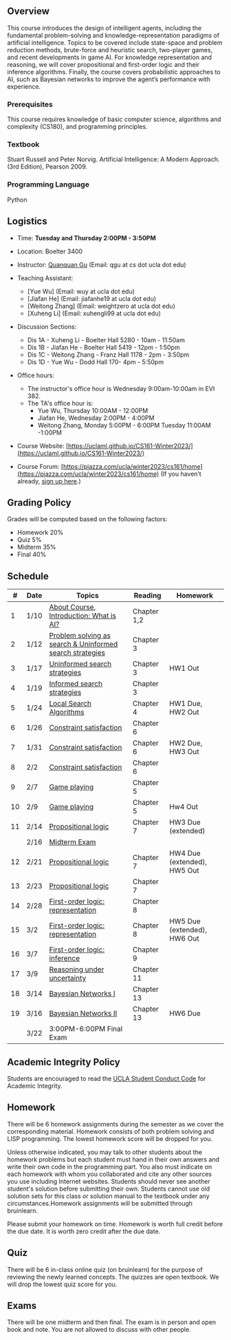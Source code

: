 
## Overview
This course introduces the design of intelligent agents, including the fundamental problem-solving and knowledge-representation paradigms of artificial intelligence. Topics to be covered include state-space and problem reduction methods, brute-force and heuristic search, two-player games, and recent developments in game AI. For knowledge representation and reasoning, we will cover propositional and first-order logic and their inference algorithms. Finally, the course covers probabilistic approaches to AI, such as Bayesian networks to improve the agent’s performance with experience.

### Prerequisites
This course requires knowledge of basic computer science, algorithms and complexity (CS180), and programming principles.
### Textbook

Stuart Russell and Peter Norvig. Artificial Intelligence: A Modern Approach. (3rd Edition), Pearson 2009.

### Programming Language
Python

## Logistics
<!--University of California, Los Angeles  -->
- Time: **Tuesday and Thursday 2:00PM - 3:50PM**
- Location: Boelter 3400  
- Instructor: [Quanquan Gu](http://web.cs.ucla.edu/~qgu/) (Email: qgu at cs dot ucla dot edu)   
- Teaching Assistant: 
    - [Yue Wu] (Email: wuy at ucla dot edu) 
    - [Jiafan He] (Email: jiafanhe19 at ucla dot edu)
    - [Weitong Zhang] (Email: weightzero at ucla dot edu)
    - [Xuheng Li] (Email: xuhengli99 at ucla dot edu)
- Discussion Sections:
	 - Dis 1A - Xuheng Li - Boelter Hall 5280 - 10am - 11:50am
	 - Dis 1B - Jiafan He - Boelter Hall 5419 - 12pm - 1:50pm
	 - Dis 1C - Weitong Zhang - Franz Hall 1178 - 2pm - 3:50pm
	 - Dis 1D - Yue Wu - Dodd Hall 170- 4pm - 5:50pm



    
- Office hours: 
    - The instructor's office hour is Wednesday 9:00am-10:00am in EVI 382. 
    - The TA's office hour is: 
        - Yue Wu, Thursday 10:00AM - 12:00PM 
        - Jiafan He, Wednesday 2:00PM - 4:00PM 
        - Weitong Zhang, Monday 5:00PM - 6:00PM  Tuesday 11:00AM -1:00PM 
                
- Course Website: [https://uclaml.github.io/CS161-Winter2023/](https://uclaml.github.io/CS161-Winter2023/)
- Course Forum: [https://piazza.com/ucla/winter2023/cs161/home](https://piazza.com/ucla/winter2023/cs161/home)
(If you haven’t already, [sign up here](https://piazza.com/ucla/winter2023/cs161).)






## Grading Policy
 
Grades will be computed based on the following factors:

- Homework 20%
- Quiz 5%
- Midterm 35%
- Final 40%

## Schedule

| #  | Date  | Topics  |  Reading | Homework  |
|---|---|---|---|---|
| 1  | 1/10  |  [About Course](https://www.dropbox.com/s/dljrz37wz8lqhrl/Lecture0.pdf?dl=0), [Introduction: What is AI?](https://www.dropbox.com/s/71rgvyrfp9dgb7a/Lecture1.pdf?dl=0) |  Chapter 1,2 |   |
| 2 | 1/12 | [Problem solving as search & Uninformed search strategies]() | Chapter 3 | |
| 3 | 1/17 | [Uninformed search strategies]() | Chapter 3 | HW1 Out |
| 4 | 1/19 | [Informed search strategies]()| Chapter 3 |  |
| 5 | 1/24 | [Local Search Algorithms]() | Chapter 4 | HW1 Due, HW2 Out|
| 6 | 1/26 | [Constraint satisfaction]() | Chapter 6 | |
| 7 | 1/31 | [Constraint satisfaction]() | Chapter 6 | HW2 Due, HW3 Out|
| 8 | 2/2 | [Constraint satisfaction]() | Chapter 6 | |
| 9 | 2/7 | [Game playing]() | Chapter 5 |  |
| 10 | 2/9 | [Game playing]() | Chapter 5 | Hw4 Out |
| 11 | 2/14 | [Propositional logic]() | Chapter 7 | HW3 Due (extended) |
|  | 2/16 | [Midterm Exam]() | | |
| 12 | 2/21 | [Propositional logic]() | Chapter 7 | HW4 Due (extended), HW5 Out |
| 13 | 2/23 | [Propositional logic]() | Chapter 7 |  |
| 14 | 2/28 | [First-order logic: representation]() | Chapter 8 |  |
| 15 | 3/2 | [First-order logic: representation]() | Chapter 8 | HW5 Due (extended), HW6 Out|
| 16 | 3/7 | [First-order logic: inference]() | Chapter 9 |  |
| 17 | 3/9 | [Reasoning under uncertainty]() | Chapter 11 |   |
| 18 | 3/14 | [Bayesian Networks I]() | Chapter 13 | |
| 19 | 3/16 | [Bayesian Networks II]() | Chapter 13 | HW6 Due |
|  | 3/22 | 3:00PM-6:00PM Final Exam | |  |

## Academic Integrity Policy
Students are encouraged to read the [UCLA Student Conduct Code](https://www.deanofstudents.ucla.edu/Individual-Student-Code) for Academic Integrity. 

## Homework
There will be 6 homework assignments during the semester as we cover the corresponding material. Homework consists of both problem solving and LISP programming. The lowest homework score will be dropped for you.

Unless otherwise indicated, you may talk to other students about the homework problems but each student must hand in their own answers and write their own code in the programming part. You also must indicate on each homework with whom you collaborated and cite any other sources you use including Internet websites. Students should never see another student's solution before submitting their own. Students cannot use old solution sets for this class or solution manual to the textbook under any circumstances.Homework assignments will be submitted through bruinlearn. 

Please submit your homework on time. Homework is worth full credit before the due date. It is worth zero credit after the due date.

## Quiz

There will be 6 in-class online quiz (on bruinlearn) for the purpose of reviewing the newly learned concepts. The quizzes are open textbook. We will drop the lowest quiz score for you.

## Exams

There will be one midterm and then final. The exam is in person and open book and note. You are not allowed to discuss with other people.
